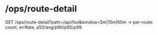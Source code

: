 # /ops/route-detail
GET /ops/route-detail?path=/api/foo&window=5m|15m|60m → per-route: count, errRate, p50/avg/p90/p95/p99.
